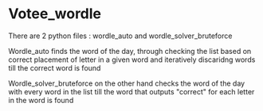 # Votee_wordle

There are 2 python files : wordle_auto and wordle_solver_bruteforce

Wordle_auto  finds the word of the day, through checking the list based on correct placement of letter in a given word and iteratively discaridng words till the correct word is found

Wordle_solver_bruteforce on the other hand checks the word of the day with every word in the list till the word that outputs "correct" for each letter in the word is found
